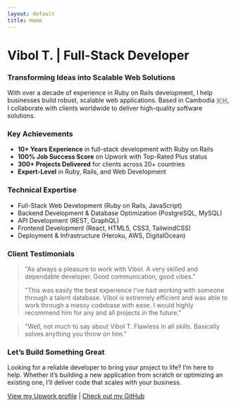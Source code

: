 ```yaml
---
layout: default
title: Home
---
```


# Vibol T. | Full-Stack Developer

### Transforming Ideas into Scalable Web Solutions

With over a decade of experience in Ruby on Rails development, I help businesses build robust, scalable web applications. Based in Cambodia 🇰🇭, I collaborate with clients worldwide to deliver high-quality software solutions.

### Key Achievements

- **10+ Years Experience** in full-stack development with Ruby on Rails
- **100% Job Success Score** on Upwork with Top-Rated Plus status
- **300+ Projects Delivered** for clients across 20+ countries
- **Expert-Level** in Ruby, Rails, and Web Development

### Technical Expertise

- Full-Stack Web Development (Ruby on Rails, JavaScript)
- Backend Development & Database Optimization (PostgreSQL, MySQL)
- API Development (REST, GraphQL)
- Frontend Development (React, HTML5, CSS3, TailwindCSS)
- Deployment & Infrastructure (Heroku, AWS, DigitalOcean)

### Client Testimonials

> "As always a pleasure to work with Vibol. A very skilled and dependable developer. Good communication, good vibes."

> "This was easily the best experience I've had working with someone through a talent database. Vibol is extremely efficient and was able to work through a messy codebase with ease. I would highly recommend him for any and all projects in the future."

> "Well, not much to say about Vibol T. Flawless in all skills. Basically solves anything you throw on him."

### Let’s Build Something Great

Looking for a reliable developer to bring your project to life? I’m here to help. Whether it’s building a new application from scratch or optimizing an existing one, I’ll deliver code that scales with your business.

[View my Upwork profile](https://www.upwork.com/freelancers/~0177ae7f1e808b75ba) | [Check out my GitHub](https://github.com/tvcam)
